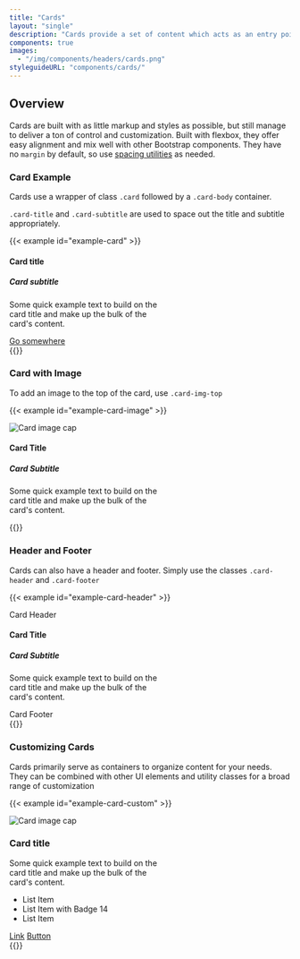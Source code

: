 ```yaml
---
title: "Cards"
layout: "single"
description: "Cards provide a set of content which acts as an entry point to more detailed information."
components: true
images:
  - "/img/components/headers/cards.png"
styleguideURL: "components/cards/"
---
```


## Overview

Cards are built with as little markup and styles as possible, but still manage to deliver a ton of control and customization. Built with flexbox, they offer easy alignment and mix well with other Bootstrap components. They have no `margin` by default, so use [spacing utilities](/utilities/padding-and-margin/) as needed.

### Card Example

Cards use a wrapper of class `.card` followed by a
`.card-body` container.

`.card-title` and `.card-subtitle` are used to space out
the title and subtitle appropriately.

{{< example id="example-card" >}}
<div class="card" style="width: 18rem;">
  <div class="card-body">
    <h4 class="card-title" id="card-title">Card title</h4>
    <h5 class="card-subtitle mb-2 text-muted" id="card-subtitle">Card subtitle</h5>
    <p class="card-text">
      Some quick example text to build on the card title and make up the
      bulk of the card's content.
    </p>
    <a href="#" class="btn btn-primary">Go somewhere</a>
  </div>
</div>
{{</ example >}}

### Card with Image

To add an image to the top of the card, use `.card-img-top`

{{< example id="example-card-image" >}}
<div class="card" style="width: 18rem;">
  <img class="card-img-top" src="https://fakeimg.pl/286x150/" alt="Card image cap">
  <div class="card-body">
    <h4 class="card-title" id="card-title-1">Card Title</h4>
    <h5 class="card-subtitle mb-2 text-muted" id="card-subtitle-1">Card Subtitle</h5>
    <p class="card-text">
      Some quick example text to build on the card title and make up the
      bulk of the card's content.
    </p>
  </div>
</div>
{{</ example >}}

### Header and Footer

Cards can also have a header and footer. Simply use the classes
`.card-header` and `.card-footer`

{{< example id="example-card-header" >}}
<div class="card" style="width: 18rem;">
  <div class="card-header">Card Header</div>
  <div class="card-body">
    <h4 class="card-title" id="card-title-2">Card Title</h4>
    <h5 class="card-subtitle mb-2 text-muted" id="card-subtitle-2">Card Subtitle</h5>
    <p class="card-text">
      Some quick example text to build on the card title and make up the
      bulk of the card's content.
    </p>
  </div>
  <div class="card-footer">Card Footer</div>
</div>
{{</ example >}}

### Customizing Cards

Cards primarily serve as containers to organize content for your needs. They
can be combined with other UI elements and utility classes for a broad range
of customization

{{< example id="example-card-custom" >}}
<div class="card border-dark shadow" style="width: 18rem;">
  <img class="card-img-top" src="https://fakeimg.pl/286x150/" alt="Card image cap">
  <div class="card-body">
    <h3 class="card-title" id="card-title-3">Card title</h3>
    <p class="card-text">
      Some quick example text to build on the card title and make up the
      bulk of the card's content.
    </p>
  </div>
  <ul class="list-group list-group-flush">
    <li class="list-group-item">List Item</li>
    <li class="list-group-item d-flex justify-content-between align-items-center">
      List Item with Badge
      <span class="badge badge-primary badge-pill">14</span>
    </li>
    <li class="list-group-item">List Item</li>
  </ul>
  <div class="card-footer text-right">
    <a href="#" class="card-link">Link</a>
    <a href="#" class="card-link btn btn-primary">Button</a>
  </div>
</div>
{{</ example >}}
